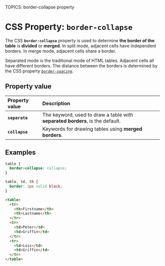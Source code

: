 TOPICS: border-collapse property

# CSS Property: `border-collapse`

The CSS **`border-collapse`** property is used to determine **the border of the table** is **divided**
or **merged**. In split mode, adjacent cells have independent borders. In merge mode,
adjacent cells share a border.

Separated mode is the traditional mode of HTML tables. Adjacent cells all have different borders.
The distance between the borders is determined by the CSS property [*`border-spacing`*](/en/webfrontend/border-spacing_property).

## Property value

| Property value | Description |
| :--- | :--- |
| **`separate`** | The keyword, used to draw a table with **separated borders**, is the default. |
| **`collapse`** | Keywords for drawing tables using **merged borders**. |

## Examples

```css
table {
  border-collapse: collapse;
}

table, td, th {
  border: 1px solid black;
}
```

```html
<table>
  <tr>
    <th>Firstname</th>
    <th>Lastname</th>
  </tr>
  <tr>
    <td>Peter</td>
    <td>Griffin</td>
  </tr>
  <tr>
    <td>Lois</td>
    <td>Griffin</td>
  </tr>
</table>
```
